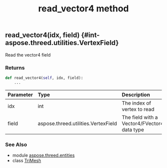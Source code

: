 ﻿---
title: read_vector4 method
second_title: Aspose.3D for Python via .NET API References
description: 
type: docs
weight: 200
url: /python-net/aspose.threed.entities/trimesh/read_vector4/
is_root: false
---

## read_vector4(idx, field) {#int-aspose.threed.utilities.VertexField}

Read the vector4 field

### Returns 





```python
def read_vector4(self, idx, field):
    ...
```


| Parameter | Type | Description |
| :- | :- | :- |
| idx | int | The index of vertex to read |
| field | aspose.threed.utilities.VertexField | The field with a Vector4/FVector4 data type |



### See Also
* module [aspose.threed.entities](../../)
* class [TriMesh](/3d/python-net/aspose.threed.entities/trimesh)
